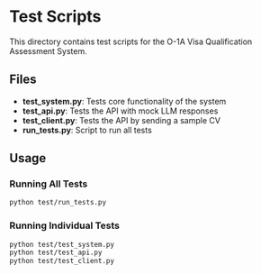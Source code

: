 # Test Scripts

This directory contains test scripts for the O-1A Visa Qualification Assessment System.

## Files

- **test_system.py**: Tests core functionality of the system
- **test_api.py**: Tests the API with mock LLM responses
- **test_client.py**: Tests the API by sending a sample CV
- **run_tests.py**: Script to run all tests

## Usage

### Running All Tests

```bash
python test/run_tests.py
```

### Running Individual Tests

```bash
python test/test_system.py
python test/test_api.py
python test/test_client.py
```
